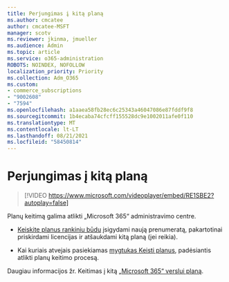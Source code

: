 ```yaml
---
title: Perjungimas į kitą planą
ms.author: cmcatee
author: cmcatee-MSFT
manager: scotv
ms.reviewer: jkinma, jmueller
ms.audience: Admin
ms.topic: article
ms.service: o365-administration
ROBOTS: NOINDEX, NOFOLLOW
localization_priority: Priority
ms.collection: Adm_O365
ms.custom:
- commerce_subscriptions
- "9002608"
- "7594"
ms.openlocfilehash: a1aaea58fb28ec6c25343a46047086e87fddf9f8
ms.sourcegitcommit: 1b4ecaba74cfcff155528dc9e1002011afe0f110
ms.translationtype: MT
ms.contentlocale: lt-LT
ms.lasthandoff: 08/21/2021
ms.locfileid: "58450814"
---
```

# <a name="switch-to-a-different-plan"></a>Perjungimas į kitą planą

> [!VIDEO https://www.microsoft.com/videoplayer/embed/RE1SBE2?autoplay=false]

Planų keitimą galima atlikti „Microsoft 365“ administravimo centre.

- [Keiskite planus rankiniu būdu](https://docs.microsoft.com/microsoft-365/commerce/subscriptions/switch-plans-manually) įsigydami naują prenumeratą, pakartotinai priskirdami licencijas ir atšaukdami kitą planą (jei reikia).

- Kai kuriais atvejais pasiekiamas [mygtukas Keisti planus](https://docs.microsoft.com/microsoft-365/commerce/subscriptions/switch-to-a-different-plan#use-the-switch-plans-button), padėsiantis atlikti planų keitimo procesą.

Daugiau informacijos žr. Keitimas į kitą [„Microsoft 365“ verslui planą](https://docs.microsoft.com/microsoft-365/commerce/subscriptions/switch-to-a-different-plan).
